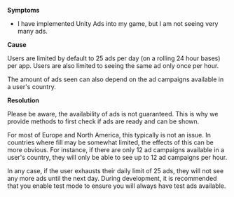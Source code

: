 

**Symptoms**


- I have implemented Unity Ads into my game, but I am not seeing very many ads.



**Cause**



Users are limited by default to 25 ads per day (on a rolling 24 hour bases) per app. Users are also limited to seeing the same ad only once per hour.



The amount of ads seen can also depend on the ad campaigns available in a user's country.



**Resolution**



Please be aware, the availability of ads is not guaranteed. This is why we provide methods to first check if ads are ready and can be shown.



For most of Europe and North America, this typically is not an issue. In countries where fill may be somewhat limited, the effects of this can be more obvious. For instance, if there are only 12 ad campaigns available in a user's country, they will only be able to see up to 12 ad campaigns per hour.



In any case, if the user exhausts their daily limit of 25 ads, they will not see any more ads until the next day. During development, it is recommended that you enable test mode to ensure you will always have test ads available.





